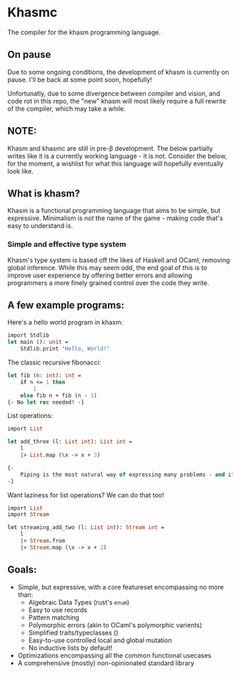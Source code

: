 # Khasmc

The compiler for the khasm programming language.

## On pause

Due to some ongoing conditions, the development of khasm is currently on pause. I'll be back at some point soon, hopefully!

Unfortunatly, due to some divergence between compiler and vision, and code rot in this repo, the "new" khasm will most likely require a full rewrite of the compiler, which may take a while.

## NOTE:

Khasm and khasmc are still in pre-β development.
The below partially writes like it is a currently working language - it is not.
Consider the below, for the moment, a wishlist for what this language will hopefully eventually look like.

## What is khasm?

Khasm is a functional programming language that aims to be simple, but expressive. Minimalism is *not* the name of the game - making code that's easy to understand is.

### Simple and effective type system

Khasm's type system is based off the likes of Haskell and OCaml, removing global inference. While this may seem odd, the end goal of this is to improve user experience by offering better errors and allowing programmers a more finely grained control over the code they write.

## A few example programs:

Here's a hello world program in khasm:

```ocaml
import Stdlib
let main (): unit =
    Stdlib.print "Hello, World!"
```

The classic recursive fibonacci:
```ocaml
let fib (n: int): int =
    if n <= 1 then
        1
    else fib n + fib (n - 1)
{- No let rec needed! -}
```

List operations:
```ocaml
import List

let add_three (l: List int): List int =
    l
    |> List.map (\x -> x + 3)

{- 
    Piping is the most natural way of expressing many problems - and it's always optimized away.
-}

```
Want laziness for list operations? We can do that too!
```ocaml
import List
import Stream

let streaming_add_two (l: List int): Stream int =
    l
    |> Stream.from
    |> Stream.map (\x -> x + 2)
```

## Goals:
- Simple, but expressive, with a core featureset encompassing no more than:
  - Algebraic Data Types (rust's `enum`)
  - Easy to use records
  - Pattern matching
  - Polymorphic errors (akin to OCaml's polymorphic varients)
  - Simplified traits/typeclasses ()
  - Easy-to-use controlled local and global mutation
  - No inductive lists by default!
- Optimizations encompassing all the common functional usecases
- A comprehensive (mostly) non-opinionated standard library
